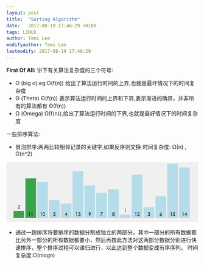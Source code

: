 ```yaml
---
layout: post
title:  "Sorting Algorithm"
date:   2017-08-19 17:46:29 +0100
tags: LINUX
author: Temi Lee
modifyauthor: Temi Lee
lastmodify: 2017-08-19 17:46:29
---
```



**First Of All:**
讲下有关算法复杂度的三个符号:
- O (big o) eg:O(f(n)) 给出了算法运行时间的上界,也就是最坏情况下的时间复杂度
- Θ (Theta) Θ(f(n)) 表示算法运行时间的上界和下界,表示渐进的确界，并非所有的算法都有 Θ(f(n))
- Ω (Omega) Ω(f(n)),给出了算法运行时间的下界,也就是最好情况下的时间复杂度

一些排序算法:
- 冒泡排序:两两比较相邻记录的关键字,如果反序则交换 时间复杂度: Ω(n) , O(n^2)

![冒泡排序][1]

- 通过一趟排序将要排序的数据分割成独立的两部分，其中一部分的所有数据都比另外一部分的所有数据都要小，然后再按此方法对这两部分数据分别进行快速排序，整个排序过程可以递归进行，以此达到整个数据变成有序序列。
    时间复杂度:O(nlogn)


[1]: /img/blog/algorithm/maopaosort.gif